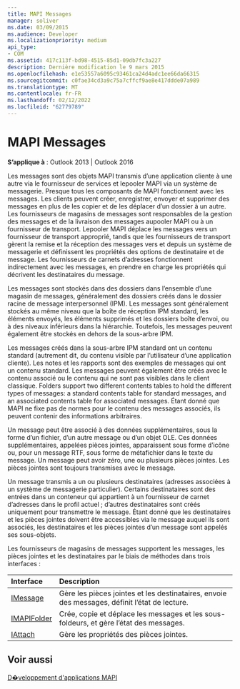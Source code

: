 ```yaml
---
title: MAPI Messages
manager: soliver
ms.date: 03/09/2015
ms.audience: Developer
ms.localizationpriority: medium
api_type:
- COM
ms.assetid: 417c113f-bd98-4515-85d1-09db7fc3a227
description: Dernière modification le 9 mars 2015
ms.openlocfilehash: e1e53557a6095c93461ca24d4adc1ee66da66315
ms.sourcegitcommit: c0fae34cd3a9c75a7cffcf9ae8e417ddde07a989
ms.translationtype: MT
ms.contentlocale: fr-FR
ms.lasthandoff: 02/12/2022
ms.locfileid: "62779789"
---
```

# <a name="mapi-messages"></a>MAPI Messages

  
  
**S’applique à** : Outlook 2013 | Outlook 2016 
  
Les messages sont des objets MAPI transmis d’une application cliente à une autre via le fournisseur de services et lepooler MAPI via un système de messagerie. Presque tous les composants de MAPI fonctionnent avec les messages. Les clients peuvent créer, enregistrer, envoyer et supprimer des messages en plus de les copier et de les déplacer d’un dossier à un autre. Les fournisseurs de magasins de messages sont responsables de la gestion des messages et de la livraison des messages aupooler MAPI ou à un fournisseur de transport. Lepooler MAPI déplace les messages vers un fournisseur de transport approprié, tandis que les fournisseurs de transport gèrent la remise et la réception des messages vers et depuis un système de messagerie et définissent les propriétés des options de destinataire et de message. Les fournisseurs de carnets d’adresses fonctionnent indirectement avec les messages, en prendre en charge les propriétés qui décrivent les destinataires du message.
  
Les messages sont stockés dans des dossiers dans l’ensemble d’une magasin de messages, généralement des dossiers créés dans le dossier racine de message interpersonnel (IPM). Les messages sont généralement stockés au même niveau que la boîte de réception IPM standard, les éléments envoyés, les éléments supprimés et les dossiers boîte d’envoi, ou à des niveaux inférieurs dans la hiérarchie. Toutefois, les messages peuvent également être stockés en dehors de la sous-arbre IPM.
  
Les messages créés dans la sous-arbre IPM standard ont un contenu standard (autrement dit, du contenu visible par l’utilisateur d’une application cliente). Les notes et les rapports sont des exemples de messages qui ont un contenu standard. Les messages peuvent également être créés avec le contenu associé ou le contenu qui ne sont pas visibles dans le client classique. Folders support two different contents tables to hold the different types of messages: a standard contents table for standard messages, and an associated contents table for associated messages. Étant donné que MAPI ne fixe pas de normes pour le contenu des messages associés, ils peuvent contenir des informations arbitraires. 
  
Un message peut être associé à des données supplémentaires, sous la forme d’un fichier, d’un autre message ou d’un objet OLE. Ces données supplémentaires, appelées pièces jointes, apparaissent sous forme d’icône ou, pour un message RTF, sous forme de métafichier dans le texte du message. Un message peut avoir zéro, une ou plusieurs pièces jointes. Les pièces jointes sont toujours transmises avec le message.
  
Un message transmis a un ou plusieurs destinataires (adresses associées à un système de messagerie particulier). Certains destinataires sont des entrées dans un conteneur qui appartient à un fournisseur de carnet d’adresses dans le profil actuel ; d’autres destinataires sont créés uniquement pour transmettre le message. Étant donné que les destinataires et les pièces jointes doivent être accessibles via le message auquel ils sont associés, les destinataires et les pièces jointes d’un message sont appelés ses sous-objets. 
  
Les fournisseurs de magasins de messages supportent les messages, les pièces jointes et les destinataires par le biais de méthodes dans trois interfaces : 
  
|**Interface**|**Description**|
|:-----|:-----|
|[IMessage](imessageimapiprop.md) <br/> |Gère les pièces jointes et les destinataires, envoie des messages, définit l’état de lecture. |
|[IMAPIFolder](imapifolderimapicontainer.md) <br/> |Crée, copie et déplace les messages et les sous-foldeurs, et gère l’état des messages. |
|[IAttach](iattachimapiprop.md) <br/> |Gère les propriétés des pièces jointes. |
   
## <a name="see-also"></a>Voir aussi



[D�veloppement d'applications MAPI](mapi-application-development.md)

